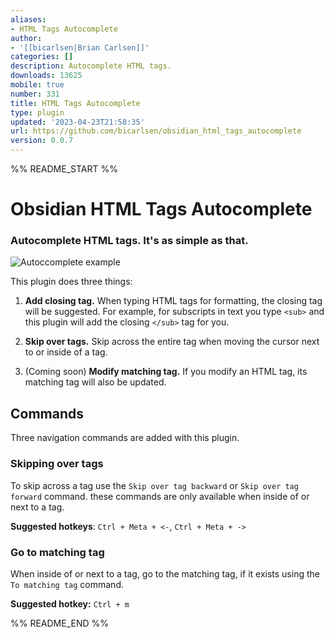 ```yaml
---
aliases:
- HTML Tags Autocomplete
author:
- '[[bicarlsen|Brian Carlsen]]'
categories: []
description: Autocomplete HTML tags.
downloads: 13625
mobile: true
number: 331
title: HTML Tags Autocomplete
type: plugin
updated: '2023-04-23T21:58:35'
url: https://github.com/bicarlsen/obsidian_html_tags_autocomplete
version: 0.0.7
---
```


%% README_START %%

# Obsidian HTML Tags Autocomplete

### Autocomplete HTML tags. It's as simple as that.

![Autoccomplete example](https://raw.githubusercontent.com/bicarlsen/obsidian_html_tags_autocomplete/HEAD/autocomplete_example.png)

This plugin does three things:
 1. **Add closing tag.** When typing HTML tags for formatting, the closing tag will be suggested. For example, for subscripts in text you type `<sub>` and this plugin will add the closing `</sub>` tag for you.
 
 2. **Skip over tags.** Skip across the entire tag when moving the cursor next to or inside of a tag.
 
 3. (Coming soon) **Modify matching tag.** If you modify an HTML tag, its matching tag will also be updated.


 ## Commands
 
 Three navigation commands are added with this plugin.

 ### Skipping over tags
 To skip across a tag use the `Skip over tag backward` or `Skip over tag forward` command. these commands are only available when inside of or next to a tag.
 
 **Suggested hotkeys**: `Ctrl + Meta + <-`, `Ctrl + Meta + ->`


 ### Go to matching tag
 When inside of or next to a tag, go to the matching tag, if it exists using the `To matching tag` command.

 **Suggested hotkey:** `Ctrl + m`

%% README_END %%